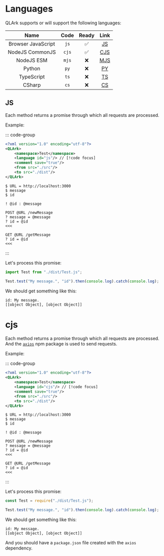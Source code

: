 # Languages

QLArk supports or will support the following languages:

|        Name        | Code  |       Ready        |    Link     |
|:------------------:|:-----:|:------------------:|:-----------:|
| Browser JavaScript | `js`  | :white_check_mark: |  [JS](#js)  |
|  NodeJS CommonJS   | `cjs` | :white_check_mark: | [CJS](#cjs) |
|     NodeJS ESM     | `mjs` |        :x:         | [MJS](#mjs) |
|       Python       | `py`  |        :x:         |  [PY](#py)  |
|     TypeScript     | `ts`  |        :x:         |  [TS](#ts)  |
|       CSharp       | `cs`  |        :x:         |  [CS](#cs)  |

## JS

Each method returns a promise through which all requests are processed.

Example:

::: code-group

```xml [qlark.config.xml]
<?xml version="1.0" encoding="utf-8"?>
<QLArk>
    <namespace>Test</namespace>
    <language id="js"/> // [!code focus]
    <comment save="true"/>
    <from src="./src"/>
    <to src="./dist"/>
</QLArk>
```

```qlore [test.ql]
$ URL = http://localhost:3000
$ message
$ id

! @id : @message

POST @URL /newMessage
? message = @message
? id = @id
<<<

GET @URL /getMessage
? id = @id
<<<
```

:::

Let's process this promise:

```js
import Test from "./dist/Test.js";

Test.test("My message.", "id").then(console.log).catch(console.log);
```

We should get something like this:

```
id: My message.
[[object Object], [object Object]]
```

# cjs

Each method returns a promise through which all requests are processed. And
the [`axios`]( https://www.npmjs.com/package/axios ) npm package is used to send requests.

Example:

::: code-group

```xml [qlark.config.xml]
<?xml version="1.0" encoding="utf-8"?>
<QLArk>
    <namespace>Test</namespace>
    <language id="cjs"/> // [!code focus]
    <comment save="true"/>
    <from src="./src"/>
    <to src="./dist"/>
</QLArk>
```

```qlore [test.ql]
$ URL = http://localhost:3000
$ message
$ id

! @id : @message

POST @URL /newMessage
? message = @message
? id = @id
<<<

GET @URL /getMessage
? id = @id
<<<
```

:::

Let's process this promise:

```js
const Test = require("./dist/Test.js");

Test.test("My message.", "id").then(console.log).catch(console.log);
```

We should get something like this:

```
id: My message.
[[object Object], [object Object]]
```

And you should have a `package.json` file created with the `axios` dependency.
